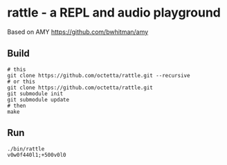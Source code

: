 # rattle - a REPL and audio playground

Based on AMY https://github.com/bwhitman/amy

## Build

```
# this
git clone https://github.com/octetta/rattle.git --recursive
# or this
git clone https://github.com/octetta/rattle.git
git submodule init
git submodule update
# then
make
```

## Run

```
./bin/rattle
v0w0f440l1;+500v0l0
```

